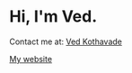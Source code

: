 # Hi, I'm Ved.

Contact me at: [Ved Kothavade](mailto:ved@kothavade.com)

[My website](https://ved.kothavade.com)
